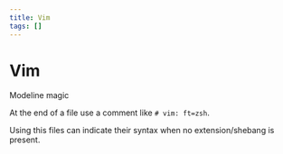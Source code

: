 ```yaml
---
title: Vim
tags: []
---
```


# Vim

Modeline magic

At the end of a file use a comment like `# vim: ft=zsh`.

Using this files can indicate their syntax when no extension/shebang is present.
